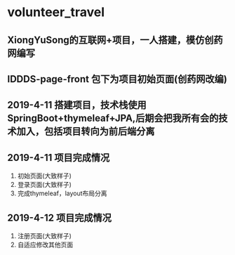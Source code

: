 # volunteer_travel

## XiongYuSong的互联网+项目，一人搭建，模仿创药网编写

## IDDDS-page-front 包下为项目初始页面(创药网改编)

## 2019-4-11 搭建项目，技术栈使用SpringBoot+thymeleaf+JPA,后期会把我所有会的技术加入，包括项目转向为前后端分离

## 2019-4-11 项目完成情况
1. 初始页面(大致样子)
2. 登录页面(大致样子)
3. 完成thymeleaf，layout布局分离

## 2019-4-12 项目完成情况
1. 注册页面(大致样子)
2. 自适应修改其他页面
